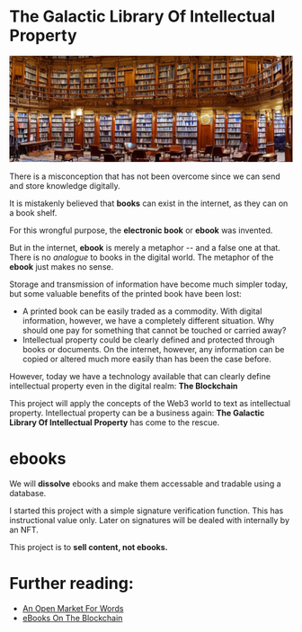 # The Galactic Library Of Intellectual Property
![](library.webp)

There is a misconception that has not been overcome since we can
send and store knowledge digitally.

It is mistakenly believed that **books** can exist in the internet, as they
can on a book shelf.

For this wrongful purpose, the **electronic book** or **ebook** was invented.

But in the internet,  **ebook** is merely a metaphor -- and a false one at that.
There is no *analogue* to books in the digital world.
The metaphor of the **ebook** just makes no sense.

Storage and transmission of information have become much simpler today,
but some valuable benefits of the printed book have been lost:

- A printed book can be easily traded as a commodity. With digital information,
  however, we have a completely different situation. Why should one pay for something
  that cannot be touched or carried away?
- Intellectual property could be clearly defined and protected through books or
  documents. On the internet, however, any information can be copied or altered
  much more easily than has been the case before. 

However, today we have a technology available that can clearly define intellectual
property even in the digital realm: **The Blockchain**

This project will apply the concepts of the Web3 world to text as intellectual property.
Intellectual property can be a business again: **The Galactic Library
Of Intellectual Property** has come to the rescue.


# ebooks

We will **dissolve** ebooks and make them accessable and tradable using
a database. 

I started this project with a simple signature verification function. 
This has instructional value only. Later on signatures will be dealed with internally by an NFT.

This project is to **sell content, not ebooks.**

# Further reading:

- [An Open Market For Words](https://www.alexanderweinmann.com/blog/lyrxbooks)
- [eBooks On The Blockchain](https://www.alexanderweinmann.com/blog/ebooks)



